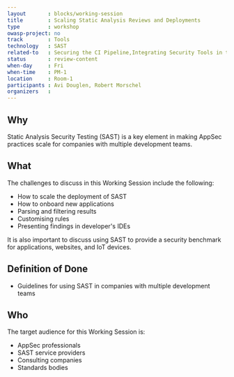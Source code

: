 ```yaml
---
layout       : blocks/working-session
title        : Scaling Static Analysis Reviews and Deployments
type         : workshop
owasp-project: no
track        : Tools
technology   : SAST
related-to   : Securing the CI Pipeline,Integrating Security Tools in the SDL
status       : review-content
when-day     : Fri
when-time    : PM-1
location     : Room-1
participants : Avi Douglen, Robert Morschel
organizers   :
---
```


## Why

Static Analysis Security Testing (SAST) is a key element in making AppSec practices scale for companies with multiple development teams.

## What

The challenges to discuss in this Working Session include the following:

 - How to scale the deployment of SAST
 - How to onboard new applications
 - Parsing and filtering results
 - Customising rules
 - Presenting findings in developer's IDEs

It is also important to discuss using SAST to provide a security benchmark for applications, websites, and IoT devices.

## Definition of Done

- Guidelines for using SAST in companies with multiple development teams

## Who

The target audience for this Working Session is:

 - AppSec professionals
 - SAST service providers
 - Consulting companies
 - Standards bodies
